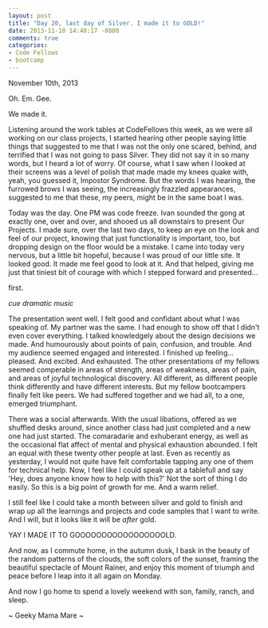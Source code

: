 ```yaml
---
layout: post
title: "Day 20, last day of Silver. I made it to GOLD!"
date: 2013-11-10 14:48:17 -0800
comments: true
categories:
- Code Fellows
- bootcamp
---
```


November 10th, 2013

Oh.  Em.  Gee.

We made it.

Listening around the work tables at CodeFellows this week, as we were all
working on our class projects, I started hearing other people saying little things that suggested to me that I was not the only one scared, behind, and terrified that I was not going to pass Silver. They did not say it in so many words, but I heard a lot of worry. Of course, what I saw when I looked at their screens was a level of polish that made made my knees quake with, yeah, you guessed it, Impostor Syndrome. But the words I was hearing, the furrowed brows I was seeing, the increasingly frazzled appearances, suggested to me that these, my peers, might be in the same boat I was.

Today was the day. One PM was code freeze. Ivan sounded the gong at exactly one, over and over, and shooed us all downstairs to present Our Projects. I made sure, over the last two days, to keep an eye on the look
and feel of our project, knowing that just functionality is important, too, but dropping design on the floor would be a mistake. I came into today very nervous, but a little bit hopeful, because I was proud of our little site. It looked good. It made me feel good to look at it. And that helped, giving me just that tiniest bit of courage with which I stepped forward and presented...

first.

*cue dramatic music*

The presentation went well. I felt good and confidant about what I was speaking of. My partner was the same. I had enough to show off that I didn't even cover everything. I talked knowledgely about the design decisions we made. And humourously about points of pain, confusion,
and trouble. And my audience seemed engaged and interested. I finished up
feeling... pleased. And excited. And exhausted. The other presentations of my fellows seemed comperable in areas of strength, areas of weakness, areas of pain, and areas of joyful technological discovery. All different, as different people think differently and have different interests. But my fellow bootcampers finally felt like peers. We had suffered together and we had all, to a one, emerged triumphant.

There was a social afterwards. With the usual libations, offered as we
shuffled desks around, since another class had just completed and a new one had just started. The comaradarie and exhuberant energy, as well as the occasional flat affect of mental and physical exhaustion abounded. I felt an equal with these twenty other people at last. Even as recently as yesterday, I would not quite have felt comfortable tapping any one of them for technical help. Now, I feel like I could speak up at a tablefull and say 'Hey, does anyone know how to help with this?' Not the sort of thing I do easily. So this is a big point of growth for me. And a warm relief.

I still feel like I could take a month between silver and gold to finish and wrap up all the learnings and projects and code samples that I want to write. And I will, but it looks like it will be _after_ gold.

YAY I MADE IT TO GOOOOOOOOOOOOOOOOOLD.

And now, as I commute home, in the autumn dusk, I bask in the beauty of the random patterns of the clouds, the soft colors of the sunset, framing the beautiful spectacle of Mount Rainer, and enjoy this moment of triumph and peace before I leap into it all again on Monday.

And now I go home to spend a lovely weekend with son, family, ranch, and
sleep.

~ Geeky Mama Mare ~
